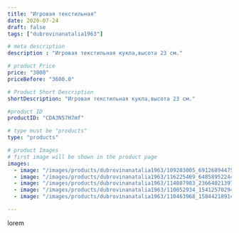 ```yaml
---
title: "Игровая текстильная"
date: 2020-07-24
draft: false
tags: ["dubrovinanatalia1963"]

# meta description
description : "Игровая текстильная кукла,высота 23 см."

# product Price
price: "3000"
priceBefore: "3600.0"

# Product Short Description
shortDescription: "Игровая текстильная кукла,высота 23 см."

#product ID
productID: "CDA3N57H7mf"

# type must be "products"
type: "products"

# product Images
# first image will be shown in the product page
images:
  - image: "/images/products/dubrovinanatalia1963/109203005_691268944757385_6019784063850741112_n.jpg"
  - image: "/images/products/dubrovinanatalia1963/116225469_648589522448018_5747018270426804918_n.jpg"
  - image: "/images/products/dubrovinanatalia1963/114087983_236640213973716_8548737077361511471_n.jpg"
  - image: "/images/products/dubrovinanatalia1963/110052934_154125702948416_8639919209438730398_n.jpg"
  - image: "/images/products/dubrovinanatalia1963/110463968_158442189145398_2158623058437279530_n.jpg"

---
```

lorem
